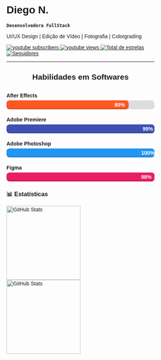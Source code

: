 # Diego N.

**`Desenvolvedora FullStack`**

UI/UX Design | Edição de Vídeo | Fotografia | Colorgrading

<p align="left">
    <a href="https://www.youtube.com/@eunaocreio?sub_confirmation=1">
        <img 
            alt="youtube subscribers" 
            title="Inscreva-se no meu canal" 
            src="https://custom-icon-badges.demolab.com/youtube/channel/subscribers/UCo-gJ8RnTn5akHqHvO55DVA?color=%23E05D44&label=Inscreva-se&logo=video&logoColor=white&style=for-the-badge&labelColor=CE4630"
        />
    </a>
    <a href="https://www.youtube.com/@eunaocreio">
        <img 
            alt="youtube views" 
            title="Vizualizações no YouTube" 
            src="https://custom-icon-badges.demolab.com/youtube/channel/views/UCo-gJ8RnTn5akHqHvO55DVA?color=%23E1AD0E&logo=eye&logoColor=white&style=for-the-badge&labelColor=C79600"
        />
    </a> 
    <a href="https://github.com/Larissakich?tab=repositories&sort=stargazers">
        <img 
            alt="Total de estrelas" 
            title="Total de estrelas GitHub" 
            src="https://custom-icon-badges.demolab.com/github/stars/Larissakich?color=55960c&style=for-the-badge&labelColor=488207&logo=star&label=estrelas"
        />
    </a>
    <a href="https://github.com/Larissakich?tab=followers">
        <img 
            alt="Seguidores" 
            title="Me siga no GitHub" 
            src="https://custom-icon-badges.demolab.com/github/followers/Larissakich?color=236ad3&labelColor=1155ba&style=for-the-badge&logo=github&label=Seguidores&logoColor=white"
        />
    </a>
</p>

---
<!DOCTYPE html>
<html lang="pt-BR">
<head>
<meta charset="UTF-8" />
<meta name="viewport" content="width=device-width, initial-scale=1" />
<title>Gráfico de Habilidades</title>
<style>
  body {
    font-family: Arial, sans-serif;
    max-width: 400px;
    margin: 40px auto;
    padding: 0 20px;
  }
  h2 {
    text-align: center;
    margin-bottom: 30px;
  }
  .skill {
    margin-bottom: 20px;
  }
  .skill-name {
    font-weight: bold;
    margin-bottom: 5px;
  }
  .bar-container {
    background-color: #ddd;
    border-radius: 8px;
    overflow: hidden;
  }
  .bar {
    height: 24px;
    border-radius: 8px;
    line-height: 24px;
    color: white;
    text-align: right;
    padding-right: 10px;
    font-weight: bold;
    box-shadow: inset 0 -2px 3px rgba(0,0,0,0.2);
  }
  .after-effects { background-color: #ff5722; width: 80%; }
  .premiere { background-color: #3f51b5; width: 99%; }
  .photoshop { background-color: #2196f3; width: 100%; }
  .figma { background-color: #e91e63; width: 98%; }
</style>
</head>
<body>

<h2>Habilidades em Softwares</h2>

<div class="skill">
  <div class="skill-name">After Effects</div>
  <div class="bar-container">
    <div class="bar after-effects">80%</div>
  </div>
</div>

<div class="skill">
  <div class="skill-name">Adobe Premiere</div>
  <div class="bar-container">
    <div class="bar premiere">99%</div>
  </div>
</div>

<div class="skill">
  <div class="skill-name">Adobe Photoshop</div>
  <div class="bar-container">
    <div class="bar photoshop">100%</div>
  </div>
</div>

<div class="skill">
  <div class="skill-name">Figma</div>
  <div class="bar-container">
    <div class="bar figma">98%</div>
  </div>
</div>

</body>
</html>


### 📊 Estatísticas

<p>
  <img 
    align="left" 
    alt="GitHub Stats" 
    height="200" 
    style="padding-right: 10px;" 
    src="https://github-readme-stats.vercel.app/api?username=coediego&show_icons=true&theme=tokyonight&include_all_commits=true&locale=pt-br" 
  />

<img 
      align="left" 
      alt="GitHub Stats" 
      height="200" 
      src="https://github-readme-stats.vercel.app/api/top-langs/?username=coediego&theme=tokyonight&layout=compact&custom_title=Tecnologias&langs_count=9" 
  />

</p>
